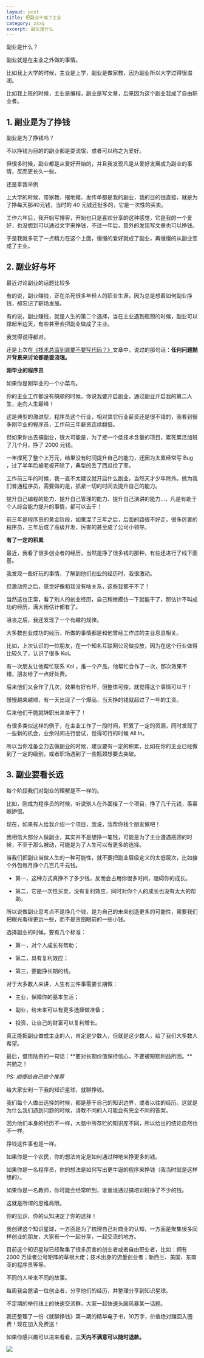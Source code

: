 ```yaml
---
layout: post
title: 把副业干成了主业
category: zsxq
excerpt: 副业是什么
---
```


副业是什么？

副业就是在主业之外做的事情。

比如我上大学的时候，主业是上学，副业是做家教，因为副业所以大学过得很滋润。

比如我上班的时候，主业是编程，副业是写文章，后来因为这个副业我成了自由职业者。

## 1. 副业是为了挣钱

副业是为了挣钱吗？

不以挣钱为目的的副业都是耍流氓，或者可以称之为爱好。

但很多时候，副业都是从爱好开始的，并且我发现凡是从爱好发展成为副业的事情，反而更长久一些。

还是拿我举例

上大学的时候，带家教、摆地摊、发传单都是我的副业，我的目的很直接，就是为了挣每天那40元钱，当时的 40 元钱还挺多的，它是一次性的买卖。

工作六年后，我开始写博客，开始也只是喜欢分享的这种感觉，它是我的一个爱好，也没想到可以通过文字来挣钱，不过一年后，意外的发现写文章也可以挣钱。

于是我就多花了一点精力在这个上面，慢慢的爱好就成了副业，再慢慢的从副业变成了主业。

## 2. 副业好与坏

最近讨论副业的话题比较多

有的说，副业赚钱，正在杀死很多年轻人的职业生涯，因为总是想着如何副业挣钱，却忘记了职场发展。

有的说，副业赚钱，就是人生的第二个选择，当在主业遇到瓶颈的时候，副业可以撑起半边天，有些甚至会把副业做成了主业。

我觉得说得都对。

还是上次在[《技术总监到底要不要写代码？》](http://www.weiqingeng.com/it/2019/06/04/tech-leader.html)文章中，说过的那句话：**任何问题抛开背景来讨论都是耍流氓。**

**刚毕业的程序员**

如果你是刚毕业的一个小菜鸟。

你的主业工作都没有搞顺的时候，你说我要开启副业，通过副业开启我的第二人生，走向人生巅峰！

这是典型的激进型，程序员这个行业，相对其它行业薪资还是很不错的，我看到很多刚毕业的程序员，工作前三年薪资连续翻倍。

但如果你出去搞副业，很大可能是，为了接一个低技术含量的项目，累死累活加班了几个月，挣了 2000 元钱。

一年撑死了整个上万元，结果没有时间提升自己的能力，还因为太累经常写 Bug ，过了半年后被老板开除了，典型的丢了西瓜捡了枣。

工作前三年的时候，我一直不太建议就开启什么副业，当然天才少年除外。做为我们普通程序员，需要做的是，抓紧一切的时间去提升自己的能力。

提升自己编程的能力、提升自己管理的能力、提升自己演讲的能力...，凡是有助于个人综合能力提升的事情，都可以去干！

前三年是程序员的黄金阶段，如果混了三年之后，后面的路很不好走，很多厉害的程序员，三年后成了高级开发，厉害的甚至成了公司小领导。

**有了一定的积累**

最近，我看了很多创业者的经历，当然是挣了很多钱的那种，有些还进行了线下面基。

我发现一些好玩的事情，了解到他们创业的经历时，我很激动。

但激动完之后，感觉好像和我没有啥关系，这些我都干不了！

当然这也正常，看了别人的创业经历，自己稍微模仿一下就能干了，那估计不叫成功的经历，满大街估计都有了。

沮丧之后，我还发现了一个有趣的规律。

大多数创业成功的经历，所做的事情都是和他曾经工作过的主业息息相关。

比如，上次认识的一位朋友，在一个知名互联网公司做投放，因为在这个行业做得比较久了，认识了很多 Kol。

有一次朋友让他帮忙联系 Kol ，推一个产品，他帮忙合作了一次，那次效果不错，朋友给了一点好处费。

后来他们又合作了几次，效果有好有坏，但整体可控，就觉得这个事情可以干！

慢慢越来越顺，有一天出现了一个爆品，当天挣的钱就超过了一年的工资。

后来他们干脆就辞职出来单干了！

有很多类似这样的例子，在主业工作了一段时间，积累了一定的资源，同时发现了一些新的机会，业余时间进行尝试，觉得可行的时候 All In。

所以当你准备全力去做副业的时候，建议要有一定的积累，比如在你的主业已经做到了一定的级别，或者职场遇到了一些瓶颈想要去突破。

## 3. 副业要看长远

每个阶段我们对副业的理解是不一样的。

比如，刚成为程序员的时候，听说别人在外面接了一个项目，挣了几千元钱，羡慕嫉妒恨。

现在，如果有人给我介绍一个项目，我说，我帮你找个朋友做吧！

我相信大部分人做副业，其实并不是想挣一笔钱，可能是为了主业遭遇瓶颈的时候，不至于那么被动，可能是为了人生可以有更多的选择。

当我们把副业当做人生的一种可能性，就不要把副业层级定义的太低层次，比如接个外包每月挣个几百几千元钱。

- 第一，这种方式真挣不了多少钱，反而会占用你很多时间，阻碍你的成长。

- 第二，它是一次性买卖，没有复利效应，同时对你个人的成长也没有太大的帮助。

所以说做副业思考点不是挣几个钱，是为自己的未来创造更多的可能性，需要我们把眼光看得更远一些，而不是贪图眼前的一些小钱。

选择副业的时候，要有几个标准：

- 第一，对个人成长有帮助；

- 第二，具有复利效应；

- 第三，要能挣长期的钱。

对于大多数人来讲，人生有三件事需要长期做：

- 主业，保障你的基本生活；

- 副业，给未来可以有更多选择做准备；

- 投资，让自己的财富可以复利增长。

真正能把副业做成主业的人，肯定是少数人，但就是这少数人，给了我们大多数人希望。

最后，借用陆奇的一句话：**要对长期价值保持信心，不要被短期利益所困。**共勉之！



*PS: 顺便给自己做个推荐*

给大家安利一下我的知识星球，就聊挣钱。

我们每个人做出选择的时候，都是基于自己的知识边界，或者以往的经历。这就是为什么我们遇到问题的时候，请教不同的人可能会有完全不同的答案。

因为他们本身的经历不一样，大脑中所存贮的知识库不同，所以给出的结论自然也不一样。

挣钱这件事也是一样。

如果你是一个农民，你的想法肯定是如何通过种地来挣更多的钱。

如果你是一名程序员，你的想法是如何写出更牛逼的程序来挣钱（我当时就是这样想的）。

如果你是一名教师，你可能会经常听到，谁谁谁通过搞培训班挣了不少的钱。

这就是所谓的思维局限。

你的见识、你的认知决定了你的选择！

我创建这个知识星球，一方面是为了梳理自己对商业的认知，一方面是聚集很多同样创业的朋友，大家有一个一起分享，一起交流的地方。

目前这个知识星球已经聚集了很多厉害的创业者或者自由职业者，比如：拥有 2000 万读者公号矩阵的草根大佬；技术出身的流量创业者；新西兰、美国、东南亚的程序员等等。

不同的人带来不同的故事。

每周我会邀请一位创业者，分享他们的经历，并整理分享到知识星球。

不定期的举行线上的快速交流群，大家一起快速头脑风暴某一话题。

我还整理了一份《就聊挣钱》第一期的精华电子书，10万字，价值绝对赚回入圈费！现在加入免费送！

如果你感兴趣可以进来看看，**三天内不满意可以随时退款。**

![](/assets/images/2019/it/job01.jpeg)

